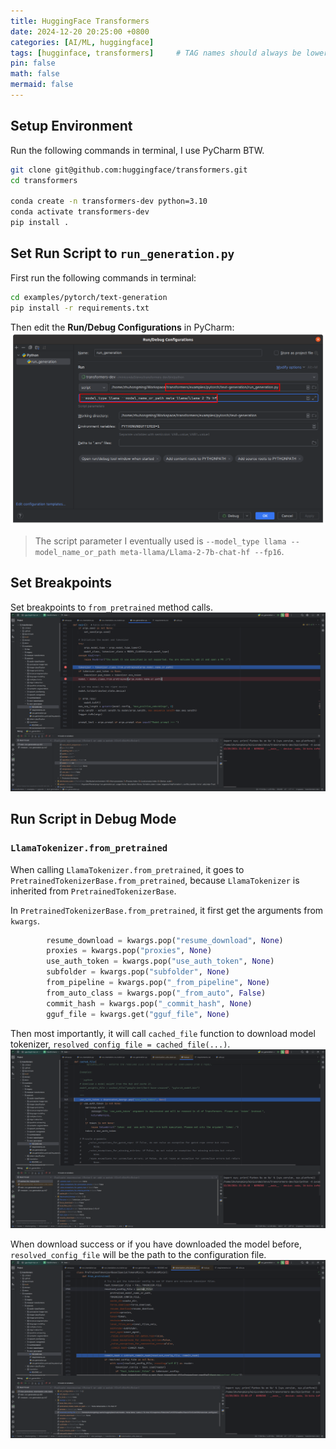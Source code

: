 ```yaml
---
title: HuggingFace Transformers
date: 2024-12-20 20:25:00 +0800
categories: [AI/ML, huggingface]
tags: [hugginface, transformers]     # TAG names should always be lowercase
pin: false
math: false
mermaid: false
---
```


## Setup Environment

Run the following commands in terminal, I use PyCharm BTW.

```bash
git clone git@github.com:huggingface/transformers.git
cd transformers

conda create -n transformers-dev python=3.10
conda activate transformers-dev
pip install .
```

## Set Run Script to `run_generation.py`

First run the following commands in terminal:
```bash
cd examples/pytorch/text-generation
pip install -r requirements.txt
```

Then edit the **Run/Debug Configurations** in PyCharm:
![](assets/img/20241220-huggingface-transformers/run-debug-configurations.png)

> The script parameter I eventually used is `--model_type llama --model_name_or_path meta-llama/Llama-2-7b-chat-hf --fp16`.

## Set Breakpoints

Set breakpoints to `from_pretrained` method calls.
![](assets/img/20241220-huggingface-transformers/set-breakpoints.png)

## Run Script in Debug Mode

### `LlamaTokenizer.from_pretrained`

When calling `LlamaTokenizer.from_pretrained`, it goes to `PretrainedTokenizerBase.from_pretrained`,
because `LlamaTokenizer` is inherited from `PretrainedTokenizerBase`.

In `PretrainedTokenizerBase.from_pretrained`, it first get the arguments from `kwargs`.
```python
        resume_download = kwargs.pop("resume_download", None)
        proxies = kwargs.pop("proxies", None)
        use_auth_token = kwargs.pop("use_auth_token", None)
        subfolder = kwargs.pop("subfolder", None)
        from_pipeline = kwargs.pop("_from_pipeline", None)
        from_auto_class = kwargs.pop("_from_auto", False)
        commit_hash = kwargs.pop("_commit_hash", None)
        gguf_file = kwargs.get("gguf_file", None)
```

Then most importantly, it will call `cached_file` function to download model tokenizer, `resolved_config_file = cached_file(...)`.
![](assets/img/20241220-huggingface-transformers/cached_file.png)

When download success or if you have downloaded the model before, `resolved_config_file` will be the path to the configuration file.
![](assets/img/20241220-huggingface-transformers/resolved_config_file.png)